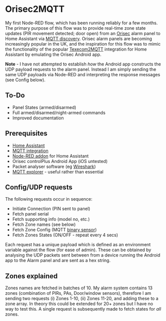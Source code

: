 # Orisec2MQTT
My first Node-RED flow, which has been running reliably for a few months. The primary purpose of this flow was to provide real-time zone state updates (PIR movement detected; door open) from an [Orisec](https://www.orisec.co.uk/) alarm panel to Home Assistant via [MQTT discovery](https://www.home-assistant.io/docs/mqtt/discovery/). Orisec alarm panels are becoming increasingly popular in the UK, and the inspiration for this flow was to mimic the functionality of the popular [Texecom2MQTT](https://github.com/dchesterton/texecom2mqtt-hassio) integration for Home Assistant by emulating the Orisec Android app.

**Note** - I have not attempted to establish *how* the Android app constructs the UDP payload requests to the alarm panel. Instead I am simply sending the same UDP payloads via Node-RED and interpreting the response messages (see Config below).

## To-Do
- Panel States (armed/disarmed)
- Full armed/disarmed/night-armed commands
- Improved documentation

## Prerequisites
- [Home Assistant](https://www.home-assistant.io/)
- [MQTT integration](https://www.home-assistant.io/integrations/mqtt)
- [Node-RED addon](https://github.com/hassio-addons/addon-node-red) for Home Assistant
- Orisec controlPlus Android App (iOS untested)
- Packet analyser software (eg [Wireshark](https://www.wireshark.org/))
- [MQTT explorer](https://mqtt-explorer.com/) - useful rather than essential

## Config/UDP requests
The following requests occur in sequence:
- Initiate Connection (PIN sent to panel)
- Fetch panel serial
- Fetch supporting info (model no, etc.)
- Fetch Zone names (see below)
- Fetch Zone Config (MQTT [binary sensor](https://www.home-assistant.io/docs/mqtt/discovery/#motion-detection-binary-sensor))
- Fetch Zones States (ON/OFF - repeat every 4 secs)

Each request has a unique payload which is defined as an environment variable against the flow (for ease of admin). These can be obtained by analysing the UDP packets sent between from a device running the Android app to the Alarm panel and are sent as a hex string.

## Zones explained
Zones names are fetched in batches of 10. My alarm system contains 13 zones (combination of PIRs, PAs, Door/window sensors), therefore I am sending two requests (i) Zones 1-10, (ii) Zones 11-20, and adding these to a zone array. In theory this could be extended for 20+ zones but I have no way to test this. A single request is subsequently made to fetch states for *all* zones.

